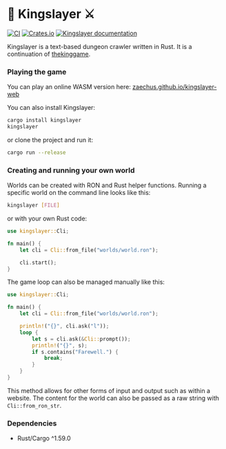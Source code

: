 # 👑 Kingslayer ⚔️

[![CI](https://github.com/Zaechus/kingslayer/actions/workflows/ci.yml/badge.svg)](https://github.com/Zaechus/kingslayer/actions/workflows/ci.yml)
[![Crates.io](https://img.shields.io/crates/v/kingslayer)](https://crates.io/crates/kingslayer)
[![Kingslayer documentation](https://docs.rs/kingslayer/badge.svg)](https://docs.rs/kingslayer)

Kingslayer is a text-based dungeon crawler written in Rust. It is a continuation of [thekinggame](https://github.com/Zaechus/thekinggame).

### Playing the game

You can play an online WASM version here: [zaechus.github.io/kingslayer-web](https://zaechus.github.io/kingslayer-web/)

You can also install Kingslayer:
```sh
cargo install kingslayer
kingslayer
```
or clone the project and run it:
```sh
cargo run --release
```

### Creating and running your own world

Worlds can be created with RON and Rust helper functions. Running a specific world on the command line looks like this:
```sh
kingslayer [FILE]
```
or with your own Rust code:
```rust
use kingslayer::Cli;

fn main() {
    let cli = Cli::from_file("worlds/world.ron");

    cli.start();
}
```
The game loop can also be managed manually like this:
```rust
use kingslayer::Cli;

fn main() {
    let cli = Cli::from_file("worlds/world.ron");

    println!("{}", cli.ask("l"));
    loop {
        let s = cli.ask(&Cli::prompt());
        println!("{}", s);
        if s.contains("Farewell.") {
            break;
        }
    }
}
```
This method allows for other forms of input and output such as within a website. The content for the world can also be passed as a raw string with `Cli::from_ron_str`.

### Dependencies
* Rust/Cargo ^1.59.0
